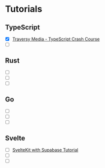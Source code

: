 # Tutorials

## TypeScript

- [x] [Traversy Media - TypeScript Crash Course](https://youtu.be/BCg4U1FzODs?si=Ibljw8QWqDKjIJcm)
- [ ] []()

## Rust

- [ ] []()
- [ ] []()
- [ ] []()

## Go

- [ ] []()
- [ ] []()
- [ ] []()

## Svelte

- [ ] [SvelteKit with Supabase Tutorial](https://youtube.com/playlist?list=PL4cUxeGkcC9hjkchG2akxmjP0Bw2fyWgO&si=L4wGyGeFX3LbA6Gb)
- [ ] []()
- [ ] []()
